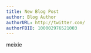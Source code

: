 ```yaml
---
title: New Blog Post
author: Blog Author
authorURL: http://twitter.com/
authorFBID: 100002976521003
---
```


meixie
